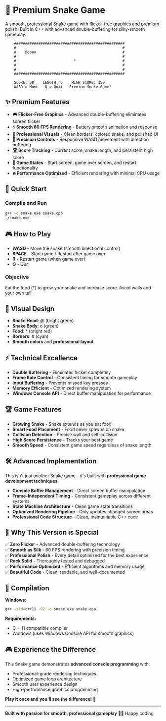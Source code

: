 # 🐍 Premium Snake Game

A smooth, professional Snake game with flicker-free graphics and premium polish. Built in C++ with advanced double-buffering for silky-smooth gameplay.

```
    ##################################################
    #                                                #
    #    @oooo                                       #
    #                                                #
    #                          *                     #
    #                                                #
    #                                                #
    ##################################################
    
    SCORE: 50    LENGTH: 6    HIGH SCORE: 150
    WASD = Move   Q = Quit   Premium Snake Game!
```

## ✨ Premium Features

- **🎮 Flicker-Free Graphics** - Advanced double-buffering eliminates screen flicker
- **⚡ Smooth 60 FPS Rendering** - Buttery smooth animation and response
- **🎨 Professional Visuals** - Clean borders, colored snake, and polished UI
- **🎯 Precision Controls** - Responsive WASD movement with direction buffering
- **🏆 Score Tracking** - Current score, snake length, and persistent high score
- **💫 Game States** - Start screen, game over screen, and restart functionality
- **🔥 Performance Optimized** - Efficient rendering with minimal CPU usage

## 🚀 Quick Start

### Compile and Run
```bash
g++ -o snake.exe snake.cpp
./snake.exe
```

## 🎮 How to Play

- **WASD** - Move the snake (smooth directional control)
- **SPACE** - Start game / Restart after game over
- **R** - Restart game (when game over)
- **Q** - Quit

### Objective
Eat the food (*) to grow your snake and increase score. Avoid walls and your own tail!

## 🎨 Visual Design

- **Snake Head**: @ (bright green)
- **Snake Body**: o (green) 
- **Food**: * (bright red)
- **Borders**: # (cyan)
- **Smooth colors** and **professional layout**

## ⚡ Technical Excellence

- **Double Buffering** - Eliminates flicker completely
- **Frame Rate Control** - Consistent timing for smooth gameplay  
- **Input Buffering** - Prevents missed key presses
- **Memory Efficient** - Optimized rendering system
- **Windows Console API** - Direct buffer manipulation for performance

## 🏆 Game Features

- **Growing Snake** - Snake extends as you eat food
- **Smart Food Placement** - Food never spawns on snake
- **Collision Detection** - Precise wall and self-collision
- **High Score Persistence** - Tracks your best game
- **Smooth Speed** - Consistent game speed regardless of snake length

## 🛠️ Advanced Implementation

This isn't just another Snake game - it's built with **professional game development techniques**:

- **Console Buffer Management** - Direct screen buffer manipulation
- **Frame-Independent Timing** - Consistent gameplay across different systems  
- **State Machine Architecture** - Clean game state transitions
- **Optimized Rendering Pipeline** - Only updates changed screen areas
- **Professional Code Structure** - Clean, maintainable C++ code

## 🎯 Why This Version is Special

✅ **Zero Flicker** - Advanced double-buffering technology  
✅ **Smooth as Silk** - 60 FPS rendering with precision timing  
✅ **Professional Polish** - Every detail optimized for the best experience  
✅ **Rock Solid** - Thoroughly tested and debugged  
✅ **Performance Optimized** - Efficient algorithms and memory usage  
✅ **Beautiful Code** - Clean, readable, and well-documented  

## 🔧 Compilation

**Windows:**
```bash
g++ -std=c++11 -O2 -o snake.exe snake.cpp
```

**Requirements:**
- C++11 compatible compiler
- Windows (uses Windows Console API for smooth graphics)

## 🎮 Experience the Difference

This Snake game demonstrates **advanced console programming** with:
- Professional-grade rendering techniques
- Optimized game loop architecture  
- Smooth user experience design
- High-performance graphics programming

**Play it once and you'll see the difference!** 🎯

---

**Built with passion for smooth, professional gameplay** 🐍✨ Happy coding 